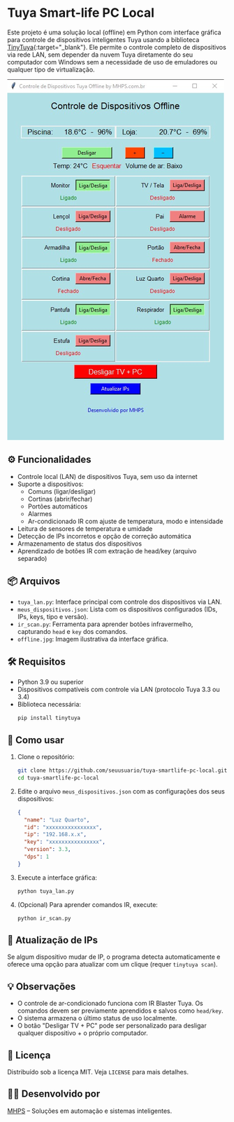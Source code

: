 
# Tuya Smart-life PC Local

Este projeto é uma solução local (offline) em Python com interface gráfica para controle de dispositivos inteligentes Tuya usando a biblioteca [TinyTuya](https://github.com/jasonacox/tinytuya){:target="_blank"}. Ele permite o controle completo de dispositivos via rede LAN, sem depender da nuvem Tuya diretamente do seu computador com Windows sem a necessidade de uso de emuladores ou qualquer tipo de virtualização.

![Interface](offline.jpg)

## ⚙️ Funcionalidades

- Controle local (LAN) de dispositivos Tuya, sem uso da internet
- Suporte a dispositivos:
  - Comuns (ligar/desligar)
  - Cortinas (abrir/fechar)
  - Portões automáticos
  - Alarmes
  - Ar-condicionado IR com ajuste de temperatura, modo e intensidade
- Leitura de sensores de temperatura e umidade
- Detecção de IPs incorretos e opção de correção automática
- Armazenamento de status dos dispositivos
- Aprendizado de botões IR com extração de head/key (arquivo separado)

## 📦 Arquivos

- `tuya_lan.py`: Interface principal com controle dos dispositivos via LAN.
- `meus_dispositivos.json`: Lista com os dispositivos configurados (IDs, IPs, keys, tipo e versão).
- `ir_scan.py`: Ferramenta para aprender botões infravermelho, capturando `head` e `key` dos comandos.
- `offline.jpg`: Imagem ilustrativa da interface gráfica.

## 🛠️ Requisitos

- Python 3.9 ou superior
- Dispositivos compatíveis com controle via LAN (protocolo Tuya 3.3 ou 3.4)
- Biblioteca necessária:
  ```bash
  pip install tinytuya
  ```

## 🚀 Como usar

1. Clone o repositório:
   ```bash
   git clone https://github.com/seuusuario/tuya-smartlife-pc-local.git
   cd tuya-smartlife-pc-local
   ```

2. Edite o arquivo `meus_dispositivos.json` com as configurações dos seus dispositivos:
   ```json
   {
     "name": "Luz Quarto",
     "id": "xxxxxxxxxxxxxxxx",
     "ip": "192.168.x.x",
     "key": "xxxxxxxxxxxxxxxx",
     "version": 3.3,
     "dps": 1
   }
   ```

3. Execute a interface gráfica:
   ```bash
   python tuya_lan.py
   ```

4. (Opcional) Para aprender comandos IR, execute:
   ```bash
   python ir_scan.py
   ```

## 🔄 Atualização de IPs

Se algum dispositivo mudar de IP, o programa detecta automaticamente e oferece uma opção para atualizar com um clique (requer `tinytuya scan`).

## 💡 Observações

- O controle de ar-condicionado funciona com IR Blaster Tuya. Os comandos devem ser previamente aprendidos e salvos como `head/key`.
- O sistema armazena o último status de uso localmente.
- O botão "Desligar TV + PC" pode ser personalizado para desligar qualquer dispositivo + o próprio computador.

## 📄 Licença

Distribuído sob a licença MIT. Veja `LICENSE` para mais detalhes.

## 👨‍💻 Desenvolvido por

[MHPS](https://www.mhps.com.br) – Soluções em automação e sistemas inteligentes.
